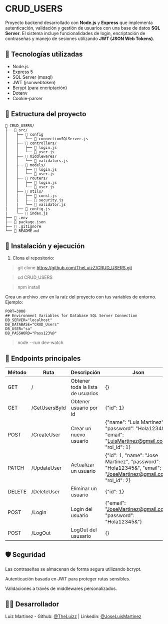 # CRUD_USERS
Proyecto backend desarrollado con **Node.js** y **Express** que implementa autenticación, validación y gestión de usuarios con una base de datos **SQL Server**. El sistema incluye funcionalidades de login, encriptación de contraseñas y manejo de sesiones utilizando **JWT (JSON Web Tokens)**.

## 🚀 Tecnologías utilizadas

- Node.js
- Express 5
- SQL Server (mssql)
- JWT (jsonwebtoken)
- Bcrypt (para encriptación)
- Dotenv
- Cookie-parser

## 📁 Estructura del proyecto
```
📂 CRUD_USERS/
├── 📂 src/
│    ├── 📂 config
│    │   └── 📄 connectionSQLServer.js
│    ├── 📂 controllers/
│    │   ├── 📄 login.js
│    │   └── 📄 user.js
│    ├── 📂 middlewares/
│    │   └── 📄 validators.js
│    ├── 📂 models/
│    │   ├── 📄 login.js
│    │   └── 📄 user.js
│    ├── 📂 routers/
│    │   ├── 📄 login.js
│    │   └── 📄 user.js
│    ├── 📂 Utils/
│    |   ├── 📄 const.js
│    |   ├── 📄 security.js
│    |   └── 📄 validator.js
|    ├── 📄 config.js
|    └── 📄 index.js
├── 📄 .env
├── 📄 package.json
├── 📄 .gitignore
└── 📄 README.md
```

## 🔧 Instalación y ejecución

1. Clona el repositorio:

> git clone https://github.com/TheLuizZ/CRUD_USERS.git

> cd CRUD_USERS

> npm install

Crea un archivo .env en la raíz del proyecto con tus variables de entorno. Ejemplo:
```
PORT=3000
## Environment Variables for Database SQL Server Connection
DB_SERVER="localhost"
DB_DATABASE="CRUD_Users"
DB_USER="sa"
DB_PASSWORD="Pass123%@"
```
> node --run dev-watch

## 📌 Endpoints principales
| Método | Ruta            | Descripción               | Json |
| ------ | --------------- | ------------------------- | ------------------------- |
| GET   | /      | Obtener toda la lista de usuarios          | {} |
| GET    | /GetUsersById      | Obtener usuario por id | {"id": 1} |
| POST   | /CreateUser      | Crear un nuevo usuario    | {"name": "Luis Martinez", "password": "Hola1234&", "email": "LuisMartinez@gmail.com", "rol_id": 1} |
| PATCH    | /UpdateUser | Actualizar un usuario     | {"id": 1, "name": "Jose Martinez", "password": "Hola12345&", "email": "JoseMartinez@gmail.com", "rol_id": 2} |
| DELETE | /DeleteUser | Eliminar un usuario       | {"id": 1} |
| POST | /Login | Login del usuario       | {"email": "JoseMartinez@gmail.com", "password": "Hola12345&"} |
| POST | /LogOut | LogOut del ususario       | {} |

## 🛡️ Seguridad
Las contraseñas se almacenan de forma segura utilizando bcrypt.

Autenticación basada en JWT para proteger rutas sensibles.

Validaciones a través de middlewares personalizados.

## 👨‍💻 Desarrollador
Luiz Martinez - Github: [@TheLuizz](https://github.com/TheLuizz) |
Linkedin: [@JoseLuisMartinez](https://www.linkedin.com/in/jose-luis-martinez-ochoa-08b0a9276/)
